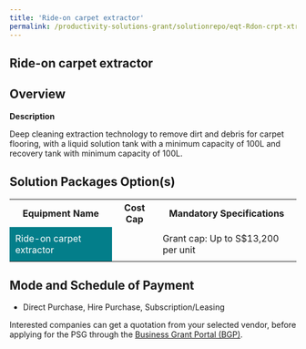 ```yaml
---
title: 'Ride-on carpet extractor'
permalink: /productivity-solutions-grant/solutionrepo/eqt-Rdon-crpt-xtrctor-Envronmntl-Srvcs
---
```


## Ride-on carpet extractor

## Overview

**Description**

Deep cleaning extraction technology to remove dirt and debris for carpet flooring, with a liquid solution tank with a minimum capacity of 100L and recovery tank with minimum capacity of 100L.

## Solution Packages Option(s)

<table>
<tr>
<th><b>Equipment Name</b></th>
<th><b>Cost Cap</b></th>
<th><b>Mandatory Specifications</b></th>
</tr>
<tr>
<td style='padding: 10px; background-color: #037E8A; color: #FFFFFF;'>Ride-on carpet extractor</td>
<td style='padding: 10px;'></td>
<td style='padding: 10px;'>Grant cap: Up to S$13,200 per unit</td>
</tr>
</table>

## Mode and Schedule of Payment

 - Direct Purchase, Hire Purchase, Subscription/Leasing

Interested companies can get a quotation from your selected vendor, before applying for the PSG through the <a href='https://www.businessgrants.gov.sg/' target='_blank' rel='noopener'>Business Grant Portal (BGP)</a>.

<script src="/jquery/resize-tables.js"></script>
